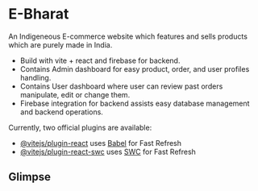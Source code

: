 # E-Bharat

An Indigeneous E-commerce website which features and sells products which are purely made in India.

* Build with vite + react and firebase for backend.
* Contains Admin dashboard for easy product, order, and user profiles handling.
* Contains User dashboard where user can review past orders manipulate, edit or change them.
* Firebase integration for backend assists easy database management and backend operations.

Currently, two official plugins are available:

- [@vitejs/plugin-react](https://github.com/vitejs/vite-plugin-react/blob/main/packages/plugin-react/README.md) uses [Babel](https://babeljs.io/) for Fast Refresh
- [@vitejs/plugin-react-swc](https://github.com/vitejs/vite-plugin-react-swc) uses [SWC](https://swc.rs/) for Fast Refresh

## Glimpse

